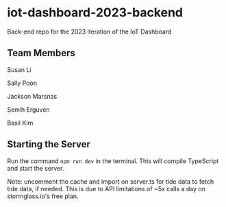 # iot-dashboard-2023-backend
Back-end repo for the 2023 iteration of the IoT Dashboard

## Team Members
Susan Li

Sally Poon

Jackson Marsnas

Semih Erguven

Basil Kim

## Starting the Server
Run the command `npm run dev` in the terminal. This will compile TypeScript and start the server.

Note: uncomment the cache and import on server.ts for tide data to fetch tide data, if needed. This is due to API limitations of ~5x calls a day on stormglass.io's free plan.
